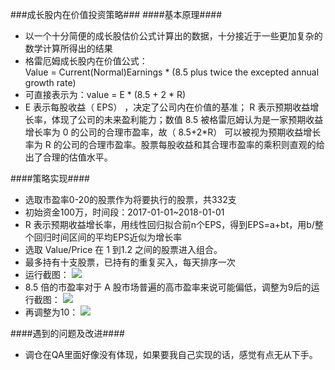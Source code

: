 ###成长股内在价值投资策略###
####基本原理####
 - 以一个十分简便的成长股估价公式计算出的数据，十分接近于一些更加复杂的数学计算所得出的结果
 - 格雷厄姆成长股内在价值公式：<br>
 Value = Current(Normal)Earnings * (8.5 plus twice the excepted annual growth rate)
 - 可直接表示为：value = E * (8.5 + 2 * R)
 - E 表示每股收益（ EPS） ，决定了公司内在价值的基准； R 表示预期收益增长率，体现了公司的未来盈利能力；数值 8.5 被格雷厄姆认为是一家预期收益增长率为 0 的公司的合理市盈率，故（ 8.5+2*R） 可以被视为预期收益增长率为 R 的公司的合理市盈率。股票每股收益和其合理市盈率的乘积则直观的给出了合理的估值水平。

####策略实现####
 - 选取市盈率0-20的股票作为将要执行的股票，共332支
 - 初始资金100万，时间段：2017-01-01~2018-01-01
 - R 表示预期收益增长率，用线性回归拟合前n个EPS，得到EPS=a+bt，用b/整个回归时间区间的平均EPS近似为增长率
 - 选取 Value/Price 在 1 到1.2 之间的股票进入组合。
 - 最多持有十支股票，已持有的重复买入，每天排序一次
 - 运行截图：
 ![](https://i.imgur.com/vIWX08t.png)
 -  8.5 倍的市盈率对于 A 股市场普遍的高市盈率来说可能偏低，调整为9后的运行截图：
 ![](https://i.imgur.com/wrtSeAW.png)
 - 再调整为10：
 ![](https://i.imgur.com/UKIbAkY.png)

####遇到的问题及改进####
 - 调仓在QA里面好像没有体现，如果要我自己实现的话，感觉有点无从下手。
